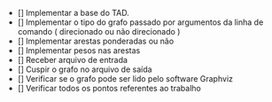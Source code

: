 - [] Implementar a base do TAD.
- [] Implementar o tipo do grafo passado por argumentos da linha de comando ( direcionado ou não direcionado )
- [] Implementar arestas ponderadas ou não
- [] Implementar pesos nas arestas
- [] Receber arquivo de entrada
- [] Cuspir o grafo no arquivo de saída
- [] Verificar se o grafo pode ser lido pelo software Graphviz
- [] Verificar todos os pontos referentes ao trabalho